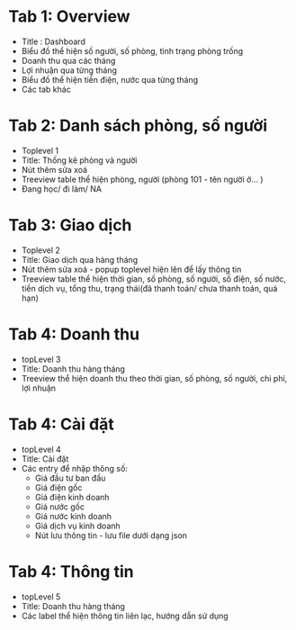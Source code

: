 # Tab 1: Overview 
- Title : Dashboard
- Biểu đồ thể hiện số người, số phòng, tình trạng phòng trống 
- Doanh thu qua các tháng
- Lợi nhuận qua từng tháng
- Biểu đồ thể hiện tiền điện, nước qua từng tháng
- Các tab khác

# Tab 2: Danh sách phòng, số người 
- Toplevel 1
- Title: Thống kê phòng và người 
- Nút thêm sửa xoá
- Treeview table thể hiện phòng, người (phòng 101 - tên người ở... )
- Đang học/ đi làm/ NA

# Tab 3: Giao dịch
- Toplevel 2
- Title: Giao dịch qua hàng tháng
- Nút thêm sửa xoá - popup toplevel hiện lên để lấy thông tin 
- Treeview table thể hiện thời gian, số phòng, số người, số điện, số nước, tiền dịch vụ, tổng thu, trạng thái(đã thanh toán/ chưa thanh toán, quá hạn)

# Tab 4: Doanh thu 
- topLevel 3
- Title: Doanh thu hàng tháng 
- Treeview thể hiện doanh thu theo thời gian, số phòng, số người, chi phí, lợi nhuận

# Tab 4: Cài đặt
- topLevel 4
- Title: Cài đặt 
- Các entry để nhập thông số: 
    - Giá đầu tư ban đầu
    - Giá điện gốc 
    - Giá điện kinh doanh
    - Giá nước gốc
    - Giá nước kinh doanh
    - Giá dịch vụ kinh doanh
    - Nút lưu thông tin - lưu file dưới dạng json
# Tab 4: Thông tin
- topLevel 5
- Title: Doanh thu hàng tháng 
- Các label thể hiện thông tin liên lạc, hướng dẫn sử dụng